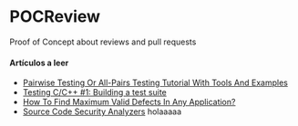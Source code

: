# POCReview
Proof of Concept about reviews and pull requests

#### Artículos a leer

* [Pairwise Testing Or All-Pairs Testing Tutorial With Tools And Examples](https://www.softwaretestinghelp.com/what-is-pairwise-testing/)
* [Testing C/C++ #1: Building a test suite](https://codywill.github.io/blog/2017/10/04/testing-1)
* [How To Find Maximum Valid Defects In Any Application?](https://www.softwaretestinghelp.com/tips-to-find-valid-defects-in-any-application/)
* [Source Code Security Analyzers](https://web.archive.org/web/20090214171033/http://samate.nist.gov:80/index.php/Source_Code_Security_Analyzers)
holaaaaa